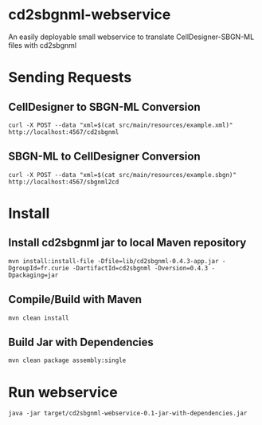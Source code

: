 # cd2sbgnml-webservice
An easily deployable small webservice to translate CellDesigner-SBGN-ML files with cd2sbgnml

# Sending Requests
## CellDesigner to SBGN-ML Conversion
```
curl -X POST --data "xml=$(cat src/main/resources/example.xml)" http://localhost:4567/cd2sbgnml
```
## SBGN-ML to CellDesigner Conversion
```
curl -X POST --data "xml=$(cat src/main/resources/example.sbgn)" http://localhost:4567/sbgnml2cd
```

# Install 
## Install cd2sbgnml jar to local Maven repository
```
mvn install:install-file -Dfile=lib/cd2sbgnml-0.4.3-app.jar -DgroupId=fr.curie -DartifactId=cd2sbgnml -Dversion=0.4.3 -Dpackaging=jar
```

## Compile/Build with Maven
```
mvn clean install
```

## Build Jar with Dependencies 
```
mvn clean package assembly:single
```

# Run webservice
```
java -jar target/cd2sbgnml-webservice-0.1-jar-with-dependencies.jar 
```